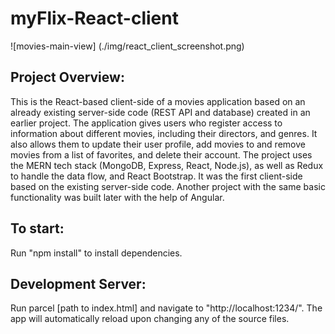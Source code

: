 # myFlix-React-client

![movies-main-view] (./img/react_client_screenshot.png)

## Project Overview:

This is the React-based client-side of a movies application based on an already existing server-side code (REST API and database) created in an earlier project. The application gives users who register access to information about different movies, including their directors, and genres. It also allows them to update their user profile, add movies to and remove movies from a list of favorites, and delete their account.
The project uses the MERN tech stack (MongoDB, Express, React, Node.js), as well as Redux to handle the data flow, and React Bootstrap. It was the first client-side based on the existing server-side code. Another project with the same basic functionality was built later with the help of Angular.

## To start:

Run "npm install" to install dependencies.

## Development Server:

Run parcel [path to index.html] and navigate to "http://localhost:1234/". The app will automatically reload upon changing any of the source files.
